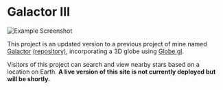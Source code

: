 # Galactor III

![Example Screenshot](https://github.com/marymkelly/galactor-v3/tree/main/public/img/example.png)

This project is an updated version to a previous project of mine named [Galactor](https://galactor.marykelly.tech) [(repository)](https://github.com/marymkelly/galactor-the-second), incorporating a 3D globe using [Globe.gl](https://github.com/vasturiano/react-globe.gl).  

Visitors of this project can search and view nearby stars based on a location on Earth.  **A live version of this site is not currently deployed but will be shortly.**  
